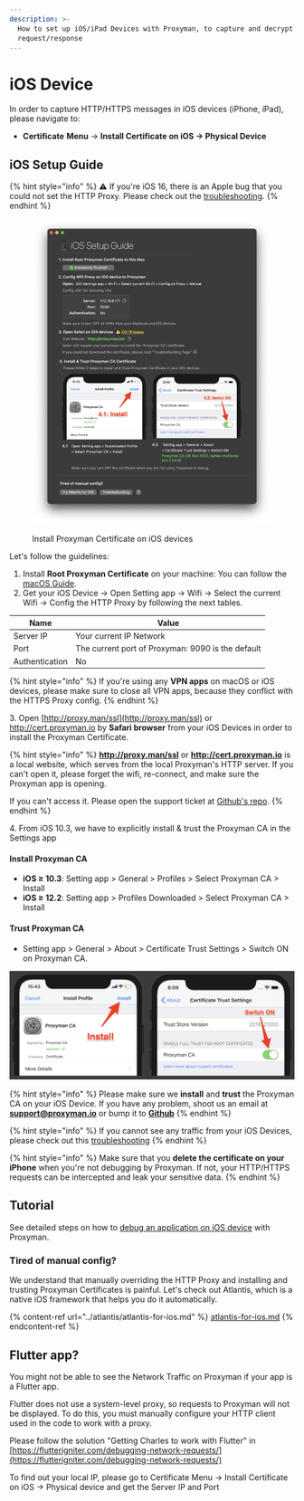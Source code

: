 ```yaml
---
description: >-
  How to set up iOS/iPad Devices with Proxyman, to capture and decrypt HTTPS
  request/response
---
```


# iOS Device

In order to capture HTTP/HTTPS messages in iOS devices (iPhone, iPad), please navigate to:

* **Certificate** **Menu** -> **Install Certificate on iOS -> Physical Device**

## iOS Setup Guide

{% hint style="info" %}
⚠️ If you're iOS 16, there is an Apple bug that you could not set the HTTP Proxy. Please check out the [troubleshooting](../troubleshooting/ios-16-devices-issues.md#1.-problem).
{% endhint %}

<figure><img src="../.gitbook/assets/Screenshot 2022-12-13 at 14.13.02.png" alt=""><figcaption><p>Install Proxyman Certificate on iOS devices</p></figcaption></figure>

Let's follow the guidelines:

1. Install **Root Proxyman Certificate** on your machine: You can follow the [macOS Guide](macos.md).
2. Get your iOS Device -> Open Setting app -> Wifi -> Select the current Wifi -> Config the HTTP Proxy by following the next tables.

| Name           | Value                                             |
| -------------- | ------------------------------------------------- |
| Server IP      | Your current IP Network                           |
| Port           | The current port of Proxyman: 9090 is the default |
| Authentication | No                                                |

{% hint style="info" %}
If you're using any **VPN apps** on macOS or iOS devices, please make sure to close all VPN apps, because they conflict with the HTTPS Proxy config.
{% endhint %}

&#x20; 3\. Open [http://proxy.man/ssl](http://proxy.man/ssl) or http://cert.proxyman.io by **Safari browser** from your iOS Devices in order to install the Proxyman Certificate.

{% hint style="info" %}
**http://proxy.man/ssl** or **http://cert.proxyman.io** is a local website, which serves from the local Proxyman's HTTP server. If you can't open it, please forget the wifi, re-connect, and make sure the Proxyman app is opening.

If you can't access it. Please open the support ticket at [Github's repo](https://github.com/ProxymanApp/Proxyman).
{% endhint %}

&#x20;   4\. From iOS 10.3, we have to explicitly install & trust the Proxyman CA in the Settings app

#### **Install Proxyman CA**

* **iOS ≥ 10.3**: Setting app > General > Profiles > Select Proxyman CA > Install
* **iOS ≥ 12.2**: Setting app > Profiles Downloaded > Select Proxyman CA > Install

#### Trust Proxyman CA

* Setting app > General > About > Certificate Trust Settings > Switch ON on Proxyman CA.

![Install and Trust Proxyman Certificate](../.gitbook/assets/install_and_trust_proxyman_certificate.png)

{% hint style="info" %}
Please make sure we **install** and **trust** the Proxyman CA on your iOS Device. If you have any problem, shoot us an email at **support@proxyman.io** or bump it to [**Github**](https://github.com/ProxymanApp/Proxyman)
{% endhint %}

{% hint style="info" %}
If you cannot see any traffic from your iOS Devices, please check out this [troubleshooting](../troubleshooting/my-ios-devices-couldnt-connect-to-proxyman-via-proxy.md)
{% endhint %}

{% hint style="info" %}
Make sure that you **delete the certificate on your iPhone** when you're not debugging by Proxyman. If not, your HTTP/HTTPS requests can be intercepted and leak your sensitive data.
{% endhint %}

## Tutorial

See detailed steps on how to [debug an application on iOS device](https://proxyman.io/blog/2019/06/How-I-use-Proxyman-to-see-HTTP-requests-responses-on-my-iPhone.html) with Proxyman.

### Tired of manual config?

We understand that manually overriding the HTTP Proxy and installing and trusting Proxyman Certificates is painful. Let's check out Atlantis, which is a native iOS framework that helps you do it automatically.

{% content-ref url="../atlantis/atlantis-for-ios.md" %}
[atlantis-for-ios.md](../atlantis/atlantis-for-ios.md)
{% endcontent-ref %}

## Flutter app?

You might not be able to see the Network Traffic on Proxyman if your app is a Flutter app.

Flutter does not use a system-level proxy, so requests to Proxyman will not be displayed. To do this, you must manually configure your HTTP client used in the code to work with a proxy.

Please follow the solution "Getting Charles to work with Flutter" in [https://flutterigniter.com/debugging-network-requests/](https://flutterigniter.com/debugging-network-requests/)

To find out your local IP, please go to Certificate Menu -> Install Certificate on iOS -> Physical device and get the Server IP and Port
